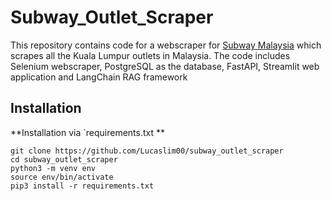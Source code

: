 # Subway_Outlet_Scraper
This repository contains code for a webscraper for [Subway Malaysia](https://www.subway.com.my/find-a-subway) which scrapes all the Kuala Lumpur outlets in Malaysia. The code includes Selenium webscraper, PostgreSQL as the database, FastAPI, Streamlit web application and LangChain RAG framework

## Installation
**Installation via `requirements.txt **
```
git clone https://github.com/Lucaslim00/subway_outlet_scraper
cd subway_outlet_scraper
python3 -m venv env
source env/bin/activate
pip3 install -r requirements.txt
